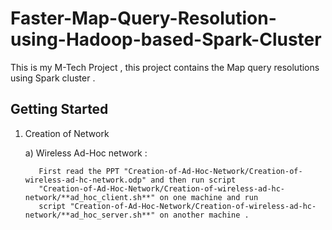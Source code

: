 # Faster-Map-Query-Resolution-using-Hadoop-based-Spark-Cluster
This is my M-Tech Project , this project contains the Map query resolutions using Spark cluster .

## Getting Started

1. Creation of Network

    a) Wireless Ad-Hoc network :
    
          First read the PPT "Creation-of-Ad-Hoc-Network/Creation-of-wireless-ad-hc-network.odp" and then run script
          "Creation-of-Ad-Hoc-Network/Creation-of-wireless-ad-hc-network/**ad_hoc_client.sh**" on one machine and run
          script "Creation-of-Ad-Hoc-Network/Creation-of-wireless-ad-hc-network/**ad_hoc_server.sh**" on another machine .
